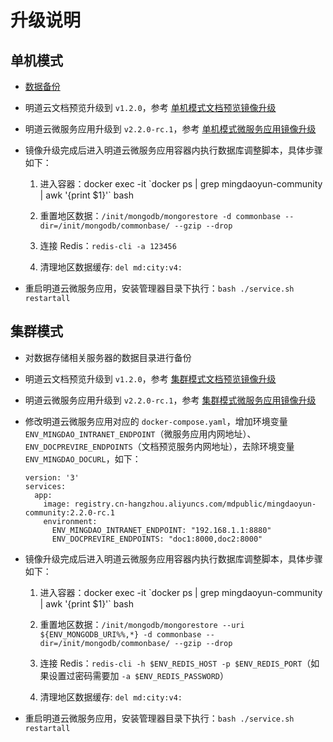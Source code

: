 # 升级说明

## 单机模式

- [数据备份](https://github.com/mingdaocom/private-deployment/wiki/%E5%8D%95%E6%9C%BA%E6%A8%A1%E5%BC%8F%E6%95%B0%E6%8D%AE%E5%A4%87%E4%BB%BD%E4%B8%8E%E8%BF%98%E5%8E%9F)
   
- 明道云文档预览升级到 `v1.2.0`，参考 [单机模式文档预览镜像升级](https://github.com/mingdaocom/private-deployment/wiki/%E5%8D%95%E6%9C%BA%E6%A8%A1%E5%BC%8F%E7%89%88%E6%9C%AC%E5%8D%87%E7%BA%A7#%E6%98%8E%E9%81%93%E4%BA%91%E6%96%87%E6%A1%A3%E9%A2%84%E8%A7%88%E9%95%9C%E5%83%8F%E5%8D%87%E7%BA%A7)

- 明道云微服务应用升级到 `v2.2.0-rc.1`，参考 [单机模式微服务应用镜像升级](https://github.com/mingdaocom/private-deployment/wiki/%E5%8D%95%E6%9C%BA%E6%A8%A1%E5%BC%8F%E7%89%88%E6%9C%AC%E5%8D%87%E7%BA%A7#%E6%98%8E%E9%81%93%E4%BA%91%E5%BE%AE%E6%9C%8D%E5%8A%A1%E5%BA%94%E7%94%A8%E9%95%9C%E5%83%8F%E5%8D%87%E7%BA%A7)

- 镜像升级完成后进入明道云微服务应用容器内执行数据库调整脚本，具体步骤如下：
  
  1. 进入容器：docker exec -it  \`docker ps | grep mingdaoyun-community | awk '{print $1}'\` bash

  2. 重置地区数据：`/init/mongodb/mongorestore -d commonbase --dir=/init/mongodb/commonbase/ --gzip --drop`

  3. 连接 Redis：`redis-cli -a 123456`

  4. 清理地区数据缓存: `del md:city:v4:`

- 重启明道云微服务应用，安装管理器目录下执行：`bash ./service.sh restartall`


## 集群模式

- 对数据存储相关服务器的数据目录进行备份

- 明道云文档预览升级到 `v1.2.0`，参考 [集群模式文档预览镜像升级](https://github.com/mingdaocom/private-deployment/wiki/%E9%9B%86%E7%BE%A4%E6%A8%A1%E5%BC%8F%E7%89%88%E6%9C%AC%E5%8D%87%E7%BA%A7#%E6%98%8E%E9%81%93%E4%BA%91%E6%96%87%E6%A1%A3%E9%A2%84%E8%A7%88%E9%95%9C%E5%83%8F%E5%8D%87%E7%BA%A7)

- 明道云微服务应用升级到 `v2.2.0-rc.1`，参考 [集群模式微服务应用镜像升级](https://github.com/mingdaocom/private-deployment/wiki/%E9%9B%86%E7%BE%A4%E6%A8%A1%E5%BC%8F%E7%89%88%E6%9C%AC%E5%8D%87%E7%BA%A7#%E6%98%8E%E9%81%93%E4%BA%91%E5%BE%AE%E6%9C%8D%E5%8A%A1%E5%BA%94%E7%94%A8%E9%95%9C%E5%83%8F%E5%8D%87%E7%BA%A7)

- 修改明道云微服务应用对应的 `docker-compose.yaml`，增加环境变量 `ENV_MINGDAO_INTRANET_ENDPOINT`（微服务应用内网地址）、`ENV_DOCPREVIRE_ENDPOINTS`（文档预览服务内网地址），去除环境变量 `ENV_MINGDAO_DOCURL`，如下：
  
  ```
  version: '3'
  services:
    app:
      image: registry.cn-hangzhou.aliyuncs.com/mdpublic/mingdaoyun-community:2.2.0-rc.1
      environment:
        ENV_MINGDAO_INTRANET_ENDPOINT: "192.168.1.1:8880"
        ENV_DOCPREVIRE_ENDPOINTS: "doc1:8000,doc2:8000"
  ```

- 镜像升级完成后进入明道云微服务应用容器内执行数据库调整脚本，具体步骤如下：
  
  1. 进入容器：docker exec -it  \`docker ps | grep mingdaoyun-community | awk '{print $1}'\` bash

  2. 重置地区数据：`/init/mongodb/mongorestore --uri ${ENV_MONGODB_URI%%,*} -d commonbase --dir=/init/mongodb/commonbase/ --gzip --drop`

  3. 连接 Redis：`redis-cli -h $ENV_REDIS_HOST -p $ENV_REDIS_PORT`（如果设置过密码需要加 `-a $ENV_REDIS_PASSWORD`）

  4. 清理地区数据缓存: `del md:city:v4:`

-  重启明道云微服务应用，安装管理器目录下执行：`bash ./service.sh restartall`